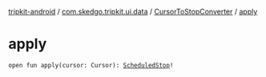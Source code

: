 [tripkit-android](../../index.md) / [com.skedgo.tripkit.ui.data](../index.md) / [CursorToStopConverter](index.md) / [apply](./apply.md)

# apply

`open fun apply(cursor: Cursor): `[`ScheduledStop`](../../com.skedgo.tripkit.common.model/-scheduled-stop/index.md)`!`